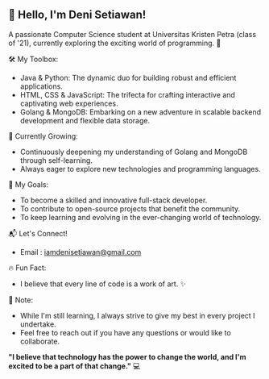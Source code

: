 ## 👋 Hello, I'm Deni Setiawan!

A passionate Computer Science student at Universitas Kristen Petra (class of '21), currently exploring the exciting world of programming. 🚀

🛠️ My Toolbox:

* Java & Python: The dynamic duo for building robust and efficient applications.
* HTML, CSS & JavaScript: The trifecta for crafting interactive and captivating web experiences.
* Golang & MongoDB: Embarking on a new adventure in scalable backend development and flexible data storage.

🌱 Currently Growing:

* Continuously deepening my understanding of Golang and MongoDB through self-learning.
* Always eager to explore new technologies and programming languages.

🌟 My Goals:

* To become a skilled and innovative full-stack developer.
* To contribute to open-source projects that benefit the community.
* To keep learning and evolving in the ever-changing world of technology.

📬 Let's Connect!

* Email : iamdenisetiawan@gmail.com

🔥 Fun Fact:

* I believe that every line of code is a work of art. ✨

📝 Note:

* While I'm still learning, I always strive to give my best in every project I undertake.
* Feel free to reach out if you have any questions or would like to collaborate.

**"I believe that technology has the power to change the world, and I'm excited to be a part of that change."** 💻 
